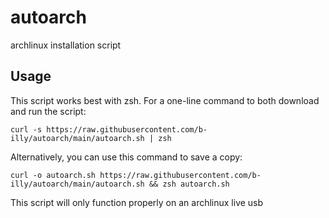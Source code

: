 # autoarch
archlinux installation script

## Usage

This script works best with zsh.
For a one-line command to both download and run the script:

`curl -s https://raw.githubusercontent.com/b-illy/autoarch/main/autoarch.sh | zsh`

Alternatively, you can use this command to save a copy:

`curl -o autoarch.sh https://raw.githubusercontent.com/b-illy/autoarch/main/autoarch.sh && zsh autoarch.sh`

This script will only function properly on an archlinux live usb
